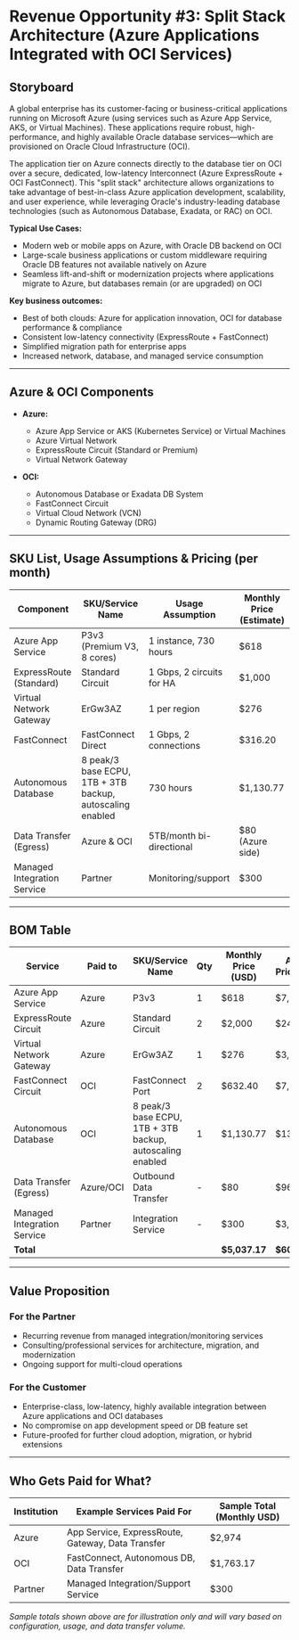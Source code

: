 # Revenue Opportunity #3: Split Stack Architecture (Azure Applications Integrated with OCI Services)

## Storyboard

A global enterprise has its customer-facing or business-critical applications running on Microsoft Azure (using services such as Azure App Service, AKS, or Virtual Machines). These applications require robust, high-performance, and highly available Oracle database services—which are provisioned on Oracle Cloud Infrastructure (OCI). 

The application tier on Azure connects directly to the database tier on OCI over a secure, dedicated, low-latency Interconnect (Azure ExpressRoute + OCI FastConnect). This "split stack" architecture allows organizations to take advantage of best-in-class Azure application development, scalability, and user experience, while leveraging Oracle's industry-leading database technologies (such as Autonomous Database, Exadata, or RAC) on OCI.

**Typical Use Cases:**
- Modern web or mobile apps on Azure, with Oracle DB backend on OCI
- Large-scale business applications or custom middleware requiring Oracle DB features not available natively on Azure
- Seamless lift-and-shift or modernization projects where applications migrate to Azure, but databases remain (or are upgraded) on OCI

**Key business outcomes:**
- Best of both clouds: Azure for application innovation, OCI for database performance & compliance
- Consistent low-latency connectivity (ExpressRoute + FastConnect)
- Simplified migration path for enterprise apps
- Increased network, database, and managed service consumption

---

## Azure & OCI Components

- **Azure:**
  - Azure App Service or AKS (Kubernetes Service) or Virtual Machines
  - Azure Virtual Network
  - ExpressRoute Circuit (Standard or Premium)
  - Virtual Network Gateway

- **OCI:**
  - Autonomous Database or Exadata DB System
  - FastConnect Circuit
  - Virtual Cloud Network (VCN)
  - Dynamic Routing Gateway (DRG)

---

## SKU List, Usage Assumptions & Pricing (per month)

| Component                    | SKU/Service Name           | Usage Assumption          | Monthly Price (Estimate) |
|------------------------------|----------------------------|--------------------------|--------------------------|
| Azure App Service            | P3v3 (Premium V3, 8 cores) | 1 instance, 730 hours    | $618                     |
| ExpressRoute (Standard)      | Standard Circuit           | 1 Gbps, 2 circuits for HA| $1,000                   |
| Virtual Network Gateway      | ErGw3AZ                    | 1 per region             | $276                     |
| FastConnect                  | FastConnect Direct         | 1 Gbps, 2 connections    | $316.20                  |
| Autonomous Database          | 8 peak/3 base ECPU, 1TB + 3TB backup, autoscaling enabled | 730 hours                | $1,130.77                |
| Data Transfer (Egress)       | Azure & OCI                | 5TB/month bi-directional | $80 (Azure side)         |
| Managed Integration Service  | Partner                    | Monitoring/support       | $300                     |

---

## BOM Table

| Service                        | Paid to    | SKU/Service Name        | Qty   | Monthly Price (USD) | Annual Price (USD) | Notes                    |
|--------------------------------|------------|-------------------------|-------|---------------------|---------------------|--------------------------|
| Azure App Service              | Azure      | P3v3                    | 1     | $618                | $7,416              | Microsoft Azure          |
| ExpressRoute Circuit           | Azure      | Standard Circuit        | 2     | $2,000              | $24,000             | Microsoft Azure          |
| Virtual Network Gateway        | Azure      | ErGw3AZ                 | 1     | $276                | $3,312              | Microsoft Azure          |
| FastConnect Circuit            | OCI        | FastConnect Port        | 2     | $632.40             | $7,588.80           | Oracle Cloud Infrastructure |
| Autonomous Database            | OCI        | 8 peak/3 base ECPU, 1TB + 3TB backup, autoscaling enabled | 1     | $1,130.77           | $13,569.24           | 8 peak/3 base ECPU, 1TB + 3TB backup, autoscaling enabled |
| Data Transfer (Egress)         | Azure/OCI  | Outbound Data Transfer  | -     | $80                 | $960                | Azure egress, example    |
| Managed Integration Service    | Partner    | Integration Service     | -     | $300                | $3,600              | Paid to Partner          |
| **Total**                     |            |                         |       | **$5,037.17**       | **$60,446.04**      |                          |

---

## Value Proposition

### For the Partner
- Recurring revenue from managed integration/monitoring services
- Consulting/professional services for architecture, migration, and modernization
- Ongoing support for multi-cloud operations

### For the Customer
- Enterprise-class, low-latency, highly available integration between Azure applications and OCI databases
- No compromise on app development speed or DB feature set
- Future-proofed for further cloud adoption, migration, or hybrid extensions

---

## Who Gets Paid for What?

| Institution         | Example Services Paid For         | Sample Total (Monthly USD) |
|---------------------|-----------------------------------|----------------------------|
| Azure               | App Service, ExpressRoute, Gateway, Data Transfer | $2,974           |
| OCI                 | FastConnect, Autonomous DB, Data Transfer         | $1,763.17        |
| Partner             | Managed Integration/Support Service               | $300             |

*Sample totals shown above are for illustration only and will vary based on configuration, usage, and data transfer volume.*